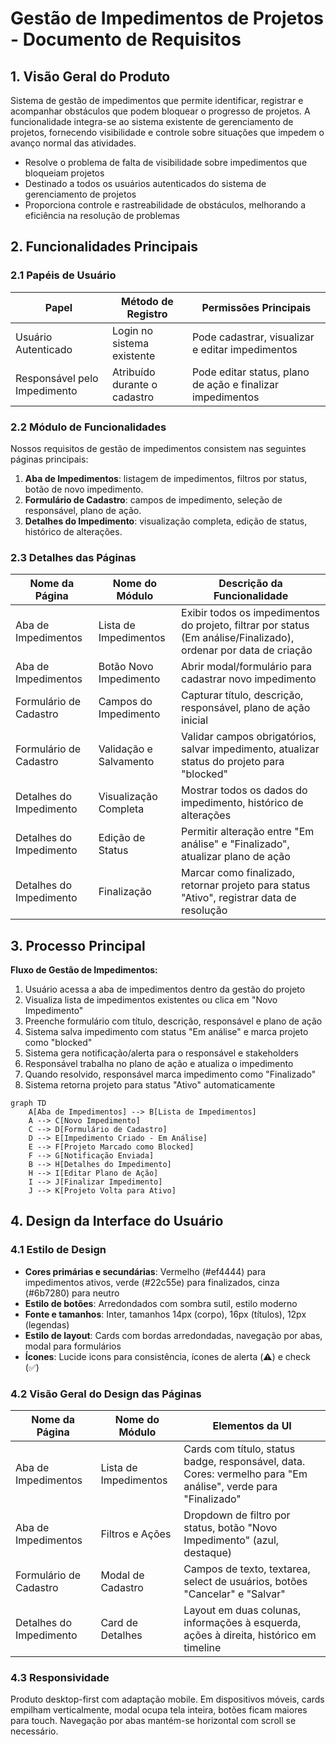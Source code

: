 # Gestão de Impedimentos de Projetos - Documento de Requisitos

## 1. Visão Geral do Produto

Sistema de gestão de impedimentos que permite identificar, registrar e acompanhar obstáculos que podem bloquear o progresso de projetos. A funcionalidade integra-se ao sistema existente de gerenciamento de projetos, fornecendo visibilidade e controle sobre situações que impedem o avanço normal das atividades.

- Resolve o problema de falta de visibilidade sobre impedimentos que bloqueiam projetos
- Destinado a todos os usuários autenticados do sistema de gerenciamento de projetos
- Proporciona controle e rastreabilidade de obstáculos, melhorando a eficiência na resolução de problemas

## 2. Funcionalidades Principais

### 2.1 Papéis de Usuário

| Papel | Método de Registro | Permissões Principais |
|-------|-------------------|----------------------|
| Usuário Autenticado | Login no sistema existente | Pode cadastrar, visualizar e editar impedimentos |
| Responsável pelo Impedimento | Atribuído durante o cadastro | Pode editar status, plano de ação e finalizar impedimentos |

### 2.2 Módulo de Funcionalidades

Nossos requisitos de gestão de impedimentos consistem nas seguintes páginas principais:
1. **Aba de Impedimentos**: listagem de impedimentos, filtros por status, botão de novo impedimento.
2. **Formulário de Cadastro**: campos de impedimento, seleção de responsável, plano de ação.
3. **Detalhes do Impedimento**: visualização completa, edição de status, histórico de alterações.

### 2.3 Detalhes das Páginas

| Nome da Página | Nome do Módulo | Descrição da Funcionalidade |
|----------------|----------------|-----------------------------|
| Aba de Impedimentos | Lista de Impedimentos | Exibir todos os impedimentos do projeto, filtrar por status (Em análise/Finalizado), ordenar por data de criação |
| Aba de Impedimentos | Botão Novo Impedimento | Abrir modal/formulário para cadastrar novo impedimento |
| Formulário de Cadastro | Campos do Impedimento | Capturar título, descrição, responsável, plano de ação inicial |
| Formulário de Cadastro | Validação e Salvamento | Validar campos obrigatórios, salvar impedimento, atualizar status do projeto para "blocked" |
| Detalhes do Impedimento | Visualização Completa | Mostrar todos os dados do impedimento, histórico de alterações |
| Detalhes do Impedimento | Edição de Status | Permitir alteração entre "Em análise" e "Finalizado", atualizar plano de ação |
| Detalhes do Impedimento | Finalização | Marcar como finalizado, retornar projeto para status "Ativo", registrar data de resolução |

## 3. Processo Principal

**Fluxo de Gestão de Impedimentos:**
1. Usuário acessa a aba de impedimentos dentro da gestão do projeto
2. Visualiza lista de impedimentos existentes ou clica em "Novo Impedimento"
3. Preenche formulário com título, descrição, responsável e plano de ação
4. Sistema salva impedimento com status "Em análise" e marca projeto como "blocked"
5. Sistema gera notificação/alerta para o responsável e stakeholders
6. Responsável trabalha no plano de ação e atualiza o impedimento
7. Quando resolvido, responsável marca impedimento como "Finalizado"
8. Sistema retorna projeto para status "Ativo" automaticamente

```mermaid
graph TD
    A[Aba de Impedimentos] --> B[Lista de Impedimentos]
    A --> C[Novo Impedimento]
    C --> D[Formulário de Cadastro]
    D --> E[Impedimento Criado - Em Análise]
    E --> F[Projeto Marcado como Blocked]
    F --> G[Notificação Enviada]
    B --> H[Detalhes do Impedimento]
    H --> I[Editar Plano de Ação]
    I --> J[Finalizar Impedimento]
    J --> K[Projeto Volta para Ativo]
```

## 4. Design da Interface do Usuário

### 4.1 Estilo de Design

- **Cores primárias e secundárias**: Vermelho (#ef4444) para impedimentos ativos, verde (#22c55e) para finalizados, cinza (#6b7280) para neutro
- **Estilo de botões**: Arredondados com sombra sutil, estilo moderno
- **Fonte e tamanhos**: Inter, tamanhos 14px (corpo), 16px (títulos), 12px (legendas)
- **Estilo de layout**: Cards com bordas arredondadas, navegação por abas, modal para formulários
- **Ícones**: Lucide icons para consistência, ícones de alerta (⚠️) e check (✅)

### 4.2 Visão Geral do Design das Páginas

| Nome da Página | Nome do Módulo | Elementos da UI |
|----------------|----------------|----------------|
| Aba de Impedimentos | Lista de Impedimentos | Cards com título, status badge, responsável, data. Cores: vermelho para "Em análise", verde para "Finalizado" |
| Aba de Impedimentos | Filtros e Ações | Dropdown de filtro por status, botão "Novo Impedimento" (azul, destaque) |
| Formulário de Cadastro | Modal de Cadastro | Campos de texto, textarea, select de usuários, botões "Cancelar" e "Salvar" |
| Detalhes do Impedimento | Card de Detalhes | Layout em duas colunas, informações à esquerda, ações à direita, histórico em timeline |

### 4.3 Responsividade

Produto desktop-first com adaptação mobile. Em dispositivos móveis, cards empilham verticalmente, modal ocupa tela inteira, botões ficam maiores para touch. Navegação por abas mantém-se horizontal com scroll se necessário.